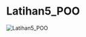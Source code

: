 # Latihan5_POO
![Latihan5_POO](https://user-images.githubusercontent.com/98471247/204038583-460f6ec9-f913-4c6f-b122-1c48356092a7.JPG)

